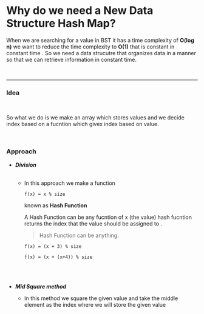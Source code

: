 # Why do we need a New Data Structure Hash Map?

When we are searching for a value in BST it has a time complexity of  **O(log n)** we want to reduce the time complexity to **O(1)**  that is constant in constant time . So we need a data strucutre that organizes data in a manner so that we can retrieve information in constant time.

<br>

---

### Idea 
<br>
 
So what we do is we make an array which stores values and we decide index based on a fucntion which givex index based on value. 

<br>

### Approach 
* ***Division*** 
<br><br>

    * In this approach we make a function 
        ~~~
        f(x) = x % size
        ~~~
    
        known as **Hash Function** 

        A Hash Function can be any fucntion of x  (the value) hash fucntion returns the index
        that the value should be assigned to .

        > Hash Function can be anything.

        ~~~ 
        f(x) = (x + 3) % size 

        f(x) = (x + (x+4)) % size 

        ~~~
<br><br>

* ***Mid Square method***
    
    * In this method we square the given value and 
    take the middle element as the index where we will store the given value
    


    










